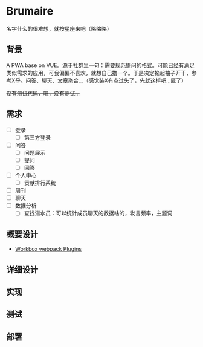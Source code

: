 # Brumaire

名字什么的很难想，就按星座来吧（略略略）

## 背景

A PWA base on VUE。源于社群里一句：需要规范提问的格式。可能已经有满足类似需求的应用，可我偏偏不喜欢，就想自己撸一个。于是决定抡起袖子开干，参考X乎。问答、聊天、文章聚合...（感觉装X有点过头了，先就这样吧...匿了）

~~没有测试代码，嗯，没有测试...~~

## 需求

- [ ] 登录
  - [ ] 第三方登录
- [ ] 问答
  - [ ] 问题展示
  - [ ] 提问
  - [ ] 回答
- [ ] 个人中心
  - [ ] 贡献排行系统  
- [ ] 周刊
- [ ] 聊天
- [ ] 数据分析
  - [ ] 查找潜水员：可以统计成员聊天的数据啥的，发言频率，主题词

## 概要设计

- [Workbox webpack Plugins](https://developers.google.com/web/tools/workbox/modules/workbox-webpack-plugin#which_plugin_to_use)

## 详细设计

## 实现

## ~~测试~~

## 部署
